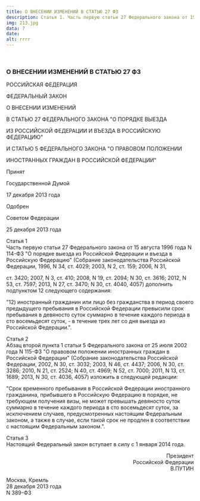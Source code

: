 ```yaml
---
title: О ВНЕСЕНИИ ИЗМЕНЕНИЙ В СТАТЬЮ 27 ФЗ
description: Статья 1. Часть первую статьи 27 Федерального закона от 15 августа 1996 года N 114-ФЗ "О порядке выезда из Российской Федерации и въезда в Российскую Федерацию"...
img: 213.jpg
data: 7
date: 
alt: rrrr
---
```


<div class="row newsdetail">
<div class="md-2">&nbsp;</div>
<div class="md-8 news-detail">
			<article-image
			class="detail_picture"
			border="0"
			src="213.jpg"
			width="1000"
			height="667"
			alt="О ВНЕСЕНИИ ИЗМЕНЕНИЙ В СТАТЬЮ 27 ФЗ"
			title="О ВНЕСЕНИИ ИЗМЕНЕНИЙ В СТАТЬЮ 27 ФЗ"
			/></article-image>
				<h3>О ВНЕСЕНИИ ИЗМЕНЕНИЙ В СТАТЬЮ 27 ФЗ</h3>
			<p>
				<p align="center" style="text-align: left;">
	РОССИЙСКАЯ ФЕДЕРАЦИЯ
</p>
<p style="text-align: left;">
</p>
<p align="center" style="text-align: left;">
</p>
<p style="text-align: left;">
</p>
<p align="center" style="text-align: left;">
	 ФЕДЕРАЛЬНЫЙ ЗАКОН
</p>
<p style="text-align: left;">
</p>
<p align="center" style="text-align: left;">
</p>
<p style="text-align: left;">
</p>
<p align="center" style="text-align: left;">
	 О ВНЕСЕНИИ ИЗМЕНЕНИЙ
</p>
<p style="text-align: left;">
</p>
<p align="center" style="text-align: left;">
	 В СТАТЬЮ 27 ФЕДЕРАЛЬНОГО ЗАКОНА "О ПОРЯДКЕ ВЫЕЗДА
</p>
<p style="text-align: left;">
</p>
<p align="center" style="text-align: left;">
	 ИЗ РОССИЙСКОЙ ФЕДЕРАЦИИ И ВЪЕЗДА В РОССИЙСКУЮ ФЕДЕРАЦИЮ"
</p>
<p style="text-align: left;">
</p>
<p align="center" style="text-align: left;">
	 И СТАТЬЮ 5 ФЕДЕРАЛЬНОГО ЗАКОНА "О ПРАВОВОМ ПОЛОЖЕНИИ
</p>
<p style="text-align: left;">
</p>
<p align="center" style="text-align: left;">
	 ИНОСТРАННЫХ ГРАЖДАН В РОССИЙСКОЙ ФЕДЕРАЦИИ"
</p>
<p style="text-align: left;">
</p>
<p align="center" style="text-align: left;">
</p>
<p style="text-align: left;">
</p>
<p align="right" style="text-align: left;">
	 Принят
</p>
<p style="text-align: left;">
</p>
<p align="right" style="text-align: left;">
	 Государственной Думой
</p>
<p style="text-align: left;">
</p>
<p align="right" style="text-align: left;">
	 17 декабря 2013 года
</p>
<p style="text-align: left;">
</p>
<p align="right" style="text-align: left;">
</p>
<p style="text-align: left;">
</p>
<p align="right" style="text-align: left;">
	 Одобрен
</p>
<p style="text-align: left;">
</p>
<p align="right" style="text-align: left;">
	 Советом Федерации
</p>
<p style="text-align: left;">
</p>
<p align="right" style="text-align: left;">
	 25 декабря 2013 года
</p>
<p style="text-align: left;">
</p>
<p style="text-align: left;">
</p>
<p style="text-align: left;">
</p>
<p style="text-align: left;">
	 Статья 1<br>
	 Часть первую статьи 27 Федерального закона от 15 августа 1996 года N 114-ФЗ "О порядке выезда из Российской Федерации и въезда в Российскую Федерацию" (Собрание законодательства Российской Федерации, 1996, N 34, ст. 4029; 2003, N 2, ст. 159; 2006, N 31,
</p>
<p>
	ст. 3420; 2007, N 3, ст. 410; 2008, N 19, ст. 2094; N 30, ст. 3616; 2012, N 53, ст. 7597; 2013, N 27, ст. 3470; N 30, ст. 4040, 4057) дополнить подпунктом 12 следующего содержания:
</p>
<p>
	 "12) иностранный гражданин или лицо без гражданства в период своего предыдущего пребывания в Российской Федерации превысили срок пребывания в девяносто суток суммарно в течение каждого периода в сто восемьдесят суток, - в течение трех лет со дня выезда из Российской Федерации.".
</p>
<p>
</p>
<p>
	 Статья 2<br>
	 Абзац второй пункта 1 статьи 5 Федерального закона от 25 июля 2002 года N 115-ФЗ "О правовом положении иностранных граждан в Российской Федерации" (Собрание законодательства Российской Федерации, 2002, N 30, ст. 3032; 2003, N 46, ст. 4437; 2006, N 30, ст. 3286; 2010, N 21, ст. 2524; N 40, ст. 4969; N 52, ст. 7000; 2011, N 13, ст. 1689; 2013, N 30, ст. 4036, 4057) изложить в следующей редакции:
</p>
<p>
	 "Срок временного пребывания в Российской Федерации иностранного гражданина, прибывшего в Российскую Федерацию в порядке, не требующем получения визы, не может превышать девяносто суток суммарно в течение каждого периода в сто восемьдесят суток, за исключением случаев, предусмотренных настоящим Федеральным законом, а также в случае, если такой срок не продлен в соответствии с настоящим Федеральным законом.".
</p>
<p>
</p>
<p>
	 Статья 3<br>
	 Настоящий Федеральный закон вступает в силу с 1 января 2014 года.
</p>
<p>
</p>
<p align="right">
	 Президент<br>
	 Российской Федерации<br>
	 В.ПУТИН
</p>
<p>
	 Москва, Кремль<br>
	 28 декабря 2013 года<br>
	 N 389-ФЗ
</p>	</p>
	</div>
</div>